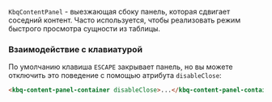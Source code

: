 `KbqContentPanel` - выезжающая сбоку панель, которая сдвигает соседний контент. Часто используется, чтобы реализовать режим быстрого просмотра сущности из таблицы.

<!-- example(content-panel-overview) -->

### Взаимодействие с клавиатурой

По умолчанию клавиша `ESCAPE` закрывает панель, но вы можете отключить это поведение с помощью атрибута `disableClose`:

```html
<kbq-content-panel-container disableClose>...</kbq-content-panel-container>
```

